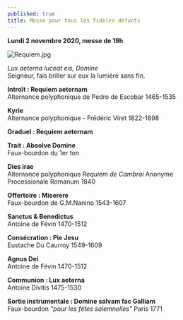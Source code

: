 ```yaml
---
published: true
title: Messe pour tous les fidèles défunts
---
```

**Lundi 2 novembre 2020, messe de 19h**

![Requiem.jpg]({{site.baseurl}}/images/Requiem.jpg)

*Lux aeterna luceat eis, Domine*  
Seigneur, fais briller sur eux la lumière sans fin.

**Introït : Requiem aeternam**  
Alternance polyphonique de Pedro de Escobar 1465-1535

**Kyrie**  
Alternance polyphonique - Frédéric Viret 1822-1898

**Graduel : Requiem aeternam**

**Trait : Absolve Domine**  
Faux-bourdon du 1er ton

**Dies irae**  
Alternance polyphonique *Requiem de Cambrai* Anonyme  
Processionale Romanum 1840

**Offertoire : Miserere**  
Faux-bourdon de G.M.Nanino 1543-1607

**Sanctus & Benedictus**  
Antoine de Févin 1470-1512

**Consécration : Pie Jesu**  
Eustache Du Caurroy 1549-1609

**Agnus Dei**  
Antoine de Févin 1470-1512

**Communion : Lux aeterna**  
Antoine Divitis 1475-1530

**Sortie instrumentale : Domine salvam fac Galliam**  
Faux-bourdon *"pour les fêtes solemnelles"* Paris 1771
